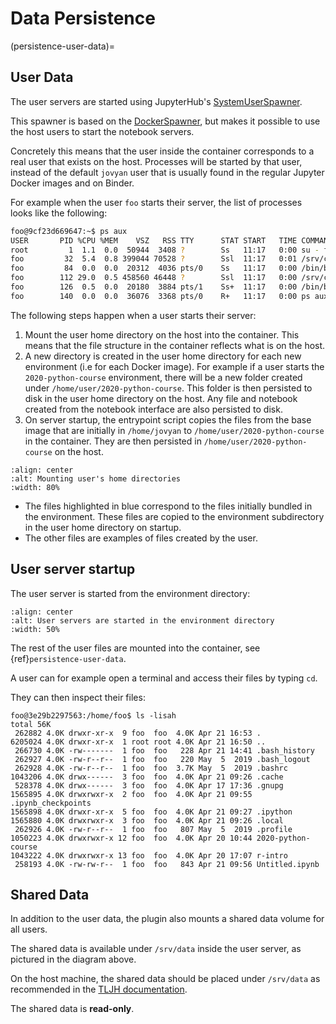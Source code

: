 # Data Persistence

(persistence-user-data)=

## User Data

The user servers are started using JupyterHub's [SystemUserSpawner](https://github.com/jupyterhub/dockerspawner#systemuserspawner).

This spawner is based on the [DockerSpawner](https://github.com/jupyterhub/dockerspawner#dockerspawner), but makes it possible
to use the host users to start the notebook servers.

Concretely this means that the user inside the container corresponds to a real user that exists on the host.
Processes will be started by that user, instead of the default `jovyan` user that is usually found in the regular
Jupyter Docker images and on Binder.

For example when the user `foo` starts their server, the list of processes looks like the following:

```bash
foo@9cf23d669647:~$ ps aux
USER       PID %CPU %MEM    VSZ   RSS TTY      STAT START   TIME COMMAND
root         1  1.1  0.0  50944  3408 ?        Ss   11:17   0:00 su - foo -m -c "$0" "$@" -- /srv/conda/envs/notebook/bin/jupyterhub-singleuser --ip=0.0.0.0 --port=8888 --NotebookApp.default_url=/lab --ResourceUseDisplay.track_cpu_percent=True
foo         32  5.4  0.8 399044 70528 ?        Ssl  11:17   0:01 /srv/conda/envs/notebook/bin/python /srv/conda/envs/notebook/bin/jupyterhub-singleuser --ip=0.0.0.0 --port=8888 --NotebookApp.default_url=/lab --ResourceUseDisplay.track_cpu_percent=True
foo         84  0.0  0.0  20312  4036 pts/0    Ss   11:17   0:00 /bin/bash -l
foo        112 29.0  0.5 458560 46448 ?        Ssl  11:17   0:00 /srv/conda/envs/notebook/bin/python -m bash_kernel -f /home/foo/.local/share/jupyter/runtime/kernel-9a7c8ad3-4ac2-4754-88cc-ef746d1be83e.json
foo        126  0.5  0.0  20180  3884 pts/1    Ss+  11:17   0:00 /bin/bash --rcfile /srv/conda/envs/notebook/lib/python3.8/site-packages/pexpect/bashrc.sh
foo        140  0.0  0.0  36076  3368 pts/0    R+   11:17   0:00 ps aux
```

The following steps happen when a user starts their server:

1. Mount the user home directory on the host into the container. This means that the file structure in the container reflects what is on the host.
2. A new directory is created in the user home directory for each new environment (i.e for each Docker image).
   For example if a user starts the `2020-python-course` environment, there will be a new folder created under `/home/user/2020-python-course`.
   This folder is then persisted to disk in the user home directory on the host. Any file and notebook created from the notebook interface are also persisted to disk.
3. On server startup, the entrypoint script copies the files from the base image that are initially in `/home/jovyan` to `/home/user/2020-python-course` in the container.
   They are then persisted in `/home/user/2020-python-course` on the host.

```{image} ../images/configuration/persistence.png
:align: center
:alt: Mounting user's home directories
:width: 80%
```

- The files highlighted in blue correspond to the files initially bundled in the environment. These files are copied to the environment subdirectory in the user home directory on startup.
- The other files are examples of files created by the user.

## User server startup

The user server is started from the environment directory:

```{image} ../images/configuration/user-server-rootdir.png
:align: center
:alt: User servers are started in the environment directory
:width: 50%
```

The rest of the user files are mounted into the container, see {ref}`persistence-user-data`.

A user can for example open a terminal and access their files by typing `cd`.

They can then inspect their files:

```text
foo@3e29b2297563:/home/foo$ ls -lisah
total 56K
 262882 4.0K drwxr-xr-x  9 foo  foo  4.0K Apr 21 16:53 .
6205024 4.0K drwxr-xr-x  1 root root 4.0K Apr 21 16:50 ..
 266730 4.0K -rw-------  1 foo  foo   228 Apr 21 14:41 .bash_history
 262927 4.0K -rw-r--r--  1 foo  foo   220 May  5  2019 .bash_logout
 262928 4.0K -rw-r--r--  1 foo  foo  3.7K May  5  2019 .bashrc
1043206 4.0K drwx------  3 foo  foo  4.0K Apr 21 09:26 .cache
 528378 4.0K drwx------  3 foo  foo  4.0K Apr 17 17:36 .gnupg
1565895 4.0K drwxrwxr-x  2 foo  foo  4.0K Apr 21 09:55 .ipynb_checkpoints
1565898 4.0K drwxr-xr-x  5 foo  foo  4.0K Apr 21 09:27 .ipython
1565880 4.0K drwxrwxr-x  3 foo  foo  4.0K Apr 21 09:26 .local
 262926 4.0K -rw-r--r--  1 foo  foo   807 May  5  2019 .profile
1050223 4.0K drwxrwxr-x 12 foo  foo  4.0K Apr 20 10:44 2020-python-course
1043222 4.0K drwxrwxr-x 13 foo  foo  4.0K Apr 20 17:07 r-intro
 258193 4.0K -rw-rw-r--  1 foo  foo   843 Apr 21 09:56 Untitled.ipynb
```

## Shared Data

In addition to the user data, the plugin also mounts a shared data volume for all users.

The shared data is available under `/srv/data` inside the user server, as pictured in the diagram above.

On the host machine, the shared data should be placed under `/srv/data` as recommended in the
[TLJH documentation](http://tljh.jupyter.org/en/latest/howto/content/share-data.html#option-2-create-a-read-only-shared-folder-for-data).

The shared data is **read-only**.
